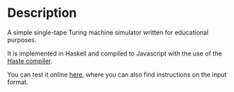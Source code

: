 # Description

A simple single-tape Turing machine simulator written for educational purposes. 

It is implemented in Haskell and compiled to Javascript with the use of the [Haste compiler][].

You can test it online [here][], where you can also find instructions on the input format.

[Haste compiler]: https://github.com/valderman/haste-compiler "Haste compiler"

[here]: http://cs.au.dk/~abizjak/turingjs/turingjs.html "here"
